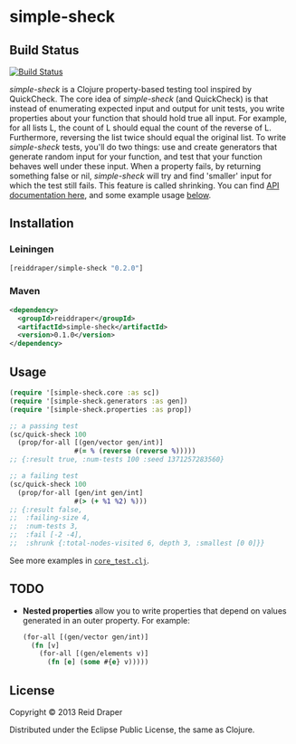 # simple-sheck

## Build Status

[![Build Status](https://secure.travis-ci.org/reiddraper/simple-check.png)](http://travis-ci.org/reiddraper/simple-check)

_simple-sheck_ is a Clojure property-based testing tool inspired by QuickCheck.
The core idea of _simple-sheck_ (and QuickCheck) is that instead of enumerating
expected input and output for unit tests, you write properties about your
function that should hold true all input. For example, for all lists L,
the count of L should equal the count of the reverse of L. Furthermore,
reversing the list twice should equal the original list. To write
_simple-sheck_ tests, you'll do two things: use and create generators that
generate random input for your function, and test that your function behaves
well under these input. When a property fails, by returning something false or
nil, _simple-sheck_ will try and find 'smaller' input for which the test still
fails. This feature is called shrinking. You can find [API documentation
here](reiddraper.github.io/simple-sheck), and some example usage
[below](https://github.com/reiddraper/simple-sheck#usage).

## Installation

### Leiningen

```clojure
[reiddraper/simple-sheck "0.2.0"]
```

### Maven

```xml
<dependency>
  <groupId>reiddraper</groupId>
  <artifactId>simple-sheck</artifactId>
  <version>0.1.0</version>
</dependency>
```

## Usage

```clojure
(require '[simple-sheck.core :as sc])
(require '[simple-sheck.generators :as gen])
(require '[simple-sheck.properties :as prop])

;; a passing test
(sc/quick-sheck 100
  (prop/for-all [(gen/vector gen/int)]
                #(= % (reverse (reverse %)))))
;; {:result true, :num-tests 100 :seed 1371257283560}

;; a failing test
(sc/quick-sheck 100
  (prop/for-all [gen/int gen/int]
                #(> (+ %1 %2) %)))
;; {:result false,
;;  :failing-size 4,
;;  :num-tests 3,
;;  :fail [-2 -4],
;;  :shrunk {:total-nodes-visited 6, depth 3, :smallest [0 0]}}
```

See more examples in [`core_test.clj`](test/simple_sheck/core_test.clj).

## TODO

* __Nested properties__ allow you to write properties that depend on values
  generated in an outer property. For example:

  ```clojure
  (for-all [(gen/vector gen/int)]
    (fn [v]
      (for-all [(gen/elements v)]
        (fn [e] (some #{e} v)))))
  ```

## License

Copyright © 2013 Reid Draper

Distributed under the Eclipse Public License, the same as Clojure.
